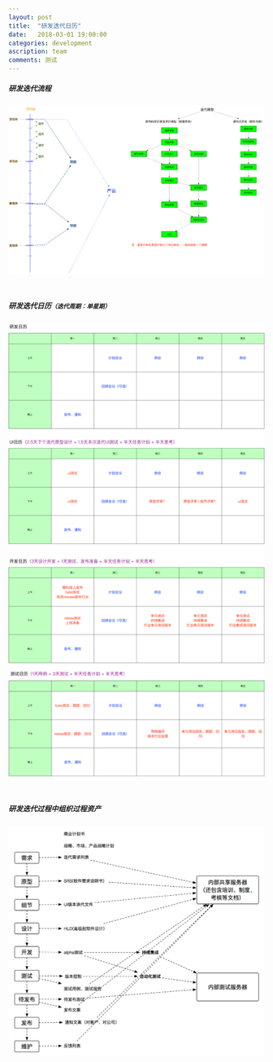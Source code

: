 ```yaml
---
layout: post
title:  "研发迭代日历"
date:   2018-03-01 19:00:00
categories: development
ascription: team
comments: 测试
---
```


[development_calendar]: /resource/20180301/development_calendar.png "研发日历"
[iteration_cycle]: /resource/20180301/iteration_cycle.png "迭代流程"
[iter_resouce]: /resource/20180327/iter_resouce.png "迭代过程资源"

##### 研发迭代流程
![迭代流程][iteration_cycle]

<br/>

##### 研发迭代日历<small>**（迭代周期：单星期）**</small>
![研发日历][development_calendar]

<br/>

##### 研发迭代过程中组织过程资产
![迭代过程资源][iter_resouce]
